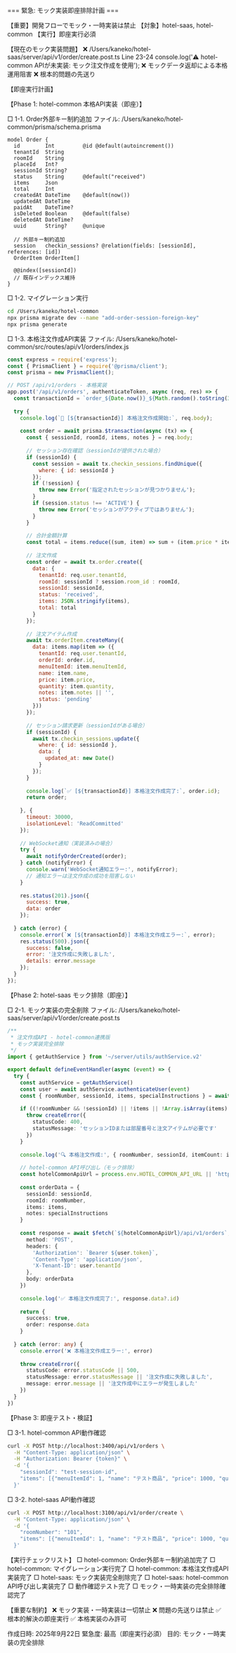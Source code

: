 === 緊急: モック実装即座排除計画 ===

【重要】開発フローでモック・一時実装は禁止
【対象】hotel-saas, hotel-common
【実行】即座実行必須

【現在のモック実装問題】
❌ /Users/kaneko/hotel-saas/server/api/v1/order/create.post.ts Line 23-24
   console.log('⚠️ hotel-common APIが未実装: モック注文作成を使用');
❌ モックデータ返却による本格運用阻害
❌ 根本的問題の先送り

【即座実行計画】

【Phase 1: hotel-common 本格API実装（即座）】

□ 1-1. Order外部キー制約追加
   ファイル: /Users/kaneko/hotel-common/prisma/schema.prisma
   
   ```prisma
   model Order {
     id        Int         @id @default(autoincrement())
     tenantId  String
     roomId    String
     placeId   Int?
     sessionId String?
     status    String      @default("received")
     items     Json
     total     Int
     createdAt DateTime    @default(now())
     updatedAt DateTime
     paidAt    DateTime?
     isDeleted Boolean     @default(false)
     deletedAt DateTime?
     uuid      String?     @unique
     
     // 外部キー制約追加
     session   checkin_sessions? @relation(fields: [sessionId], references: [id])
     OrderItem OrderItem[]
     
     @@index([sessionId])
     // 既存インデックス維持
   }
   ```

□ 1-2. マイグレーション実行
   ```bash
   cd /Users/kaneko/hotel-common
   npx prisma migrate dev --name "add-order-session-foreign-key"
   npx prisma generate
   ```

□ 1-3. 本格注文作成API実装
   ファイル: /Users/kaneko/hotel-common/src/routes/api/v1/orders/index.js
   
   ```javascript
   const express = require('express');
   const { PrismaClient } = require('@prisma/client');
   const prisma = new PrismaClient();
   
   // POST /api/v1/orders - 本格実装
   app.post('/api/v1/orders', authenticateToken, async (req, res) => {
     const transactionId = `order_${Date.now()}_${Math.random().toString(36).substr(2, 9)}`;
     
     try {
       console.log(`🛒 [${transactionId}] 本格注文作成開始:`, req.body);
       
       const order = await prisma.$transaction(async (tx) => {
         const { sessionId, roomId, items, notes } = req.body;
         
         // セッション存在確認（sessionIdが提供された場合）
         if (sessionId) {
           const session = await tx.checkin_sessions.findUnique({
             where: { id: sessionId }
           });
           if (!session) {
             throw new Error('指定されたセッションが見つかりません');
           }
           if (session.status !== 'ACTIVE') {
             throw new Error('セッションがアクティブではありません');
           }
         }
         
         // 合計金額計算
         const total = items.reduce((sum, item) => sum + (item.price * item.quantity), 0);
         
         // 注文作成
         const order = await tx.order.create({
           data: {
             tenantId: req.user.tenantId,
             roomId: sessionId ? session.room_id : roomId,
             sessionId: sessionId,
             status: 'received',
             items: JSON.stringify(items),
             total: total
           }
         });
         
         // 注文アイテム作成
         await tx.orderItem.createMany({
           data: items.map(item => ({
             tenantId: req.user.tenantId,
             orderId: order.id,
             menuItemId: item.menuItemId,
             name: item.name,
             price: item.price,
             quantity: item.quantity,
             notes: item.notes || '',
             status: 'pending'
           }))
         });
         
         // セッション請求更新（sessionIdがある場合）
         if (sessionId) {
           await tx.checkin_sessions.update({
             where: { id: sessionId },
             data: {
               updated_at: new Date()
             }
           });
         }
         
         console.log(`✅ [${transactionId}] 本格注文作成完了:`, order.id);
         return order;
         
       }, {
         timeout: 30000,
         isolationLevel: 'ReadCommitted'
       });
       
       // WebSocket通知（実装済みの場合）
       try {
         await notifyOrderCreated(order);
       } catch (notifyError) {
         console.warn('WebSocket通知エラー:', notifyError);
         // 通知エラーは注文作成の成功を阻害しない
       }
       
       res.status(201).json({
         success: true,
         data: order
       });
       
     } catch (error) {
       console.error(`❌ [${transactionId}] 本格注文作成エラー:`, error);
       res.status(500).json({
         success: false,
         error: '注文作成に失敗しました',
         details: error.message
       });
     }
   });
   ```

【Phase 2: hotel-saas モック排除（即座）】

□ 2-1. モック実装の完全削除
   ファイル: /Users/kaneko/hotel-saas/server/api/v1/order/create.post.ts
   
   ```typescript
   /**
    * 注文作成API - hotel-common連携版
    * モック実装完全排除
    */
   import { getAuthService } from '~/server/utils/authService.v2'
   
   export default defineEventHandler(async (event) => {
     try {
       const authService = getAuthService()
       const user = await authService.authenticateUser(event)
       const { roomNumber, sessionId, items, specialInstructions } = await readBody(event)
       
       if ((!roomNumber && !sessionId) || !items || !Array.isArray(items) || items.length === 0) {
         throw createError({
           statusCode: 400,
           statusMessage: 'セッションIDまたは部屋番号と注文アイテムが必要です'
         })
       }
       
       console.log('🔍 本格注文作成:', { roomNumber, sessionId, itemCount: items.length })
       
       // hotel-common API呼び出し（モック排除）
       const hotelCommonApiUrl = process.env.HOTEL_COMMON_API_URL || 'http://localhost:3400'
       
       const orderData = {
         sessionId: sessionId,
         roomId: roomNumber,
         items: items,
         notes: specialInstructions
       }
       
       const response = await $fetch(`${hotelCommonApiUrl}/api/v1/orders`, {
         method: 'POST',
         headers: {
           'Authorization': `Bearer ${user.token}`,
           'Content-Type': 'application/json',
           'X-Tenant-ID': user.tenantId
         },
         body: orderData
       })
       
       console.log('✅ 本格注文作成完了:', response.data?.id)
       
       return {
         success: true,
         order: response.data
       }
       
     } catch (error: any) {
       console.error('❌ 本格注文作成エラー:', error)
       
       throw createError({
         statusCode: error.statusCode || 500,
         statusMessage: error.statusMessage || '注文作成に失敗しました',
         message: error.message || '注文作成中にエラーが発生しました'
       })
     }
   })
   ```

【Phase 3: 即座テスト・検証】

□ 3-1. hotel-common API動作確認
   ```bash
   curl -X POST http://localhost:3400/api/v1/orders \
     -H "Content-Type: application/json" \
     -H "Authorization: Bearer {token}" \
     -d '{
       "sessionId": "test-session-id",
       "items": [{"menuItemId": 1, "name": "テスト商品", "price": 1000, "quantity": 1}]
     }'
   ```

□ 3-2. hotel-saas API動作確認
   ```bash
   curl -X POST http://localhost:3100/api/v1/order/create \
     -H "Content-Type: application/json" \
     -d '{
       "roomNumber": "101",
       "items": [{"menuItemId": 1, "name": "テスト商品", "price": 1000, "quantity": 1}]
     }'
   ```

【実行チェックリスト】
□ hotel-common: Order外部キー制約追加完了
□ hotel-common: マイグレーション実行完了
□ hotel-common: 本格注文作成API実装完了
□ hotel-saas: モック実装完全削除完了
□ hotel-saas: hotel-common API呼び出し実装完了
□ 動作確認テスト完了
□ モック・一時実装の完全排除確認完了

【重要な制約】
❌ モック実装・一時実装は一切禁止
❌ 問題の先送りは禁止
✅ 根本的解決の即座実行
✅ 本格実装のみ許可

作成日時: 2025年9月22日
緊急度: 最高（即座実行必須）
目的: モック・一時実装の完全排除

